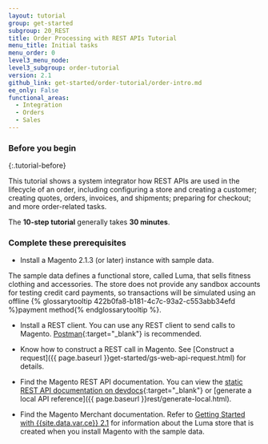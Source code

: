 ```yaml
---
layout: tutorial
group: get-started
subgroup: 20_REST
title: Order Processing with REST APIs Tutorial
menu_title: Initial tasks
menu_order: 0
level3_menu_node:
level3_subgroup: order-tutorial
version: 2.1
github_link: get-started/order-tutorial/order-intro.md
ee_only: False
functional_areas:
  - Integration
  - Orders
  - Sales
---
```


### Before you begin
{:.tutorial-before}

This tutorial shows a system integrator how REST APIs are used in the lifecycle of an order, including configuring a store and creating a customer; creating quotes, orders, invoices, and shipments; preparing for checkout; and more order-related tasks.

The **10-step tutorial** generally takes **30 minutes**.

### Complete these prerequisites

* Install a Magento 2.1.3 (or later) instance with sample data.

The sample data defines a functional store, called Luma, that sells fitness clothing and accessories. The store does not provide any sandbox accounts for testing credit card payments, so transactions will be simulated using an offline {% glossarytooltip 422b0fa8-b181-4c7c-93a2-c553abb34efd %}payment method{% endglossarytooltip %}.

* Install a REST client. You can use any REST client to send calls to Magento. [Postman](https://www.getpostman.com/){:target="_blank"} is recommended.

* Know how to construct a REST call in Magento. See [Construct a request]({{ page.baseurl }}get-started/gs-web-api-request.html) for details.

* Find the Magento REST API documentation. You can view the [static REST API documentation on devdocs](http://devdocs.magento.com/swagger/){:target="_blank"} or [generate a local API reference]({{ page.baseurl }}rest/generate-local.html).

* Find the Magento Merchant documentation. Refer to [Getting Started with {{site.data.var.ce}} 2.1](http://docs.magento.com/m2/ce/user_guide/getting-started.html) for information about the Luma store that is created when you install Magento with the sample data.
